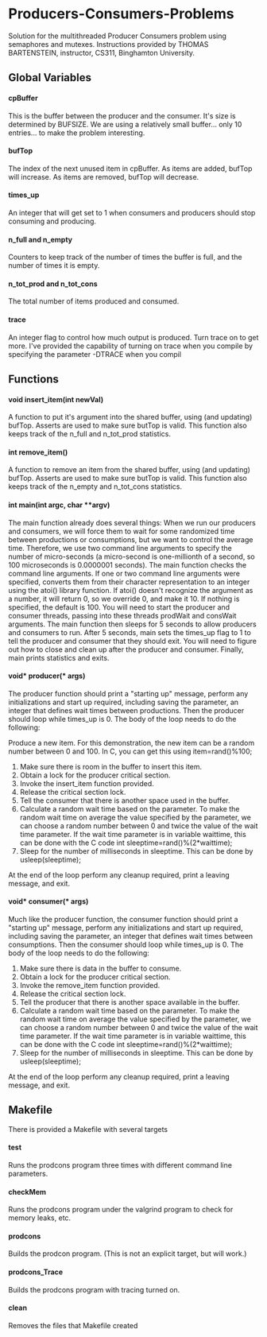 # Producers-Consumers-Problems
Solution for the multithreaded Producer Consumers problem using semaphores and mutexes. Instructions provided by THOMAS BARTENSTEIN, instructor, CS311, Binghamton University.

## Global Variables
#### cpBuffer
This is the buffer between the producer and the consumer. It's size is determined by BUFSIZE. We are using a relatively small buffer... only 10 entries... to make the problem interesting.

#### bufTop
The index of the next unused item in cpBuffer. As items are added, bufTop will increase. As items are removed, bufTop will decrease.

#### times_up
An integer that will get set to 1 when consumers and producers should stop consuming and producing.

#### n_full and n_empty
Counters to keep track of the number of times the buffer is full, and the number of times it is empty.

#### n_tot_prod and n_tot_cons
The total number of items produced and consumed.

#### trace
An integer flag to control how much output is produced. Turn trace on to get more. I've provided the capability of turning on trace when you compile by specifying the parameter -DTRACE when you compil


## Functions
#### void insert_item(int newVal)
A function to put it's argument into the shared buffer, using (and updating) bufTop. Asserts are used to make sure butTop is valid. This function also keeps track of the n_full and n_tot_prod statistics.

#### int remove_item()
A function to remove an item from the shared buffer, using (and updating) bufTop. Asserts are used to make sure butTop is valid. This function also keeps track of the n_empty and n_tot_cons statistics.

#### int main(int argc, char **argv)
The main function already does several things:
When we run our producers and consumers, we will force them to wait for some randomized time between productions or consumptions, but we want to control the average time. Therefore, we use two command line arguments to specify the number of micro-seconds (a micro-second is one-millionth of a second, so 100 microseconds is 0.0000001 seconds). The main function checks the command line arguments. If one or two command line arguments were specified, converts them from their character representation to an integer using the atoi() library function. If atoi() doesn't recognize the argument as a number, it will return 0, so we override 0, and make it 10. If nothing is specified, the default is 100.
You will need to start the producer and consumer threads, passing into these threads prodWait and consWait arguments.
The main function then sleeps for 5 seconds to allow producers and consumers to run. After 5 seconds, main sets the times_up flag to 1 to tell the producer and consumer that they should exit.
You will need to figure out how to close and clean up after the producer and consumer.
Finally, main prints statistics and exits.

#### void* producer(* args)
The producer function should print a "starting up" message, perform any initializations and start up required, including saving the parameter, an integer that defines wait times between productions. Then the producer should loop while times_up is 0. The body of the loop needs to do the following:

Produce a new item. For this demonstration, the new item can be a random number between 0 and 100. In C, you can get this using item=rand()%100;
1. Make sure there is room in the buffer to insert this item.
2. Obtain a lock for the producer critical section.
3. Invoke the insert_item function provided.
4. Release the critical section lock.
5. Tell the consumer that there is another space used in the buffer.
6. Calculate a random wait time based on the parameter. To make the random wait time on average the value specified by the parameter, we can choose a random number between 0 and twice the value of the wait time parameter. If the wait time parameter is in variable waittime, this can be done with the C code int sleeptime=rand()%(2*waittime);
7. Sleep for the number of milliseconds in sleeptime. This can be done by usleep(sleeptime);

At the end of the loop perform any cleanup required, print a leaving message, and exit.

#### void* consumer(* args)
Much like the producer function, the consumer function should print a "starting up" message, perform any initializations and start up required, including saving the parameter, an integer that defines wait times between consumptions. Then the consumer should loop while times_up is 0. The body of the loop needs to do the following:

1. Make sure there is data in the buffer to consume.
2. Obtain a lock for the producer critical section.
3. Invoke the remove_item function provided.
4. Release the critical section lock.
5. Tell the producer that there is another space available in the buffer.
6. Calculate a random wait time based on the parameter. To make the random wait time on average the value specified by the parameter, we can choose a random number between 0 and twice the value of the wait time parameter. If the wait time parameter is in variable waittime, this can be done with the C code int sleeptime=rand()%(2*waittime);
7. Sleep for the number of milliseconds in sleeptime. This can be done by usleep(sleeptime);

At the end of the loop perform any cleanup required, print a leaving message, and exit.

## Makefile
There is provided a Makefile with several targets

#### test
Runs the prodcons program three times with different command line parameters.

#### checkMem
Runs the prodcons program under the valgrind program to check for memory leaks, etc.

#### prodcons
Builds the prodcon program. (This is not an explicit target, but will work.)

#### prodcons_Trace
Builds the prodcons program with tracing turned on.

#### clean
Removes the files that Makefile created
